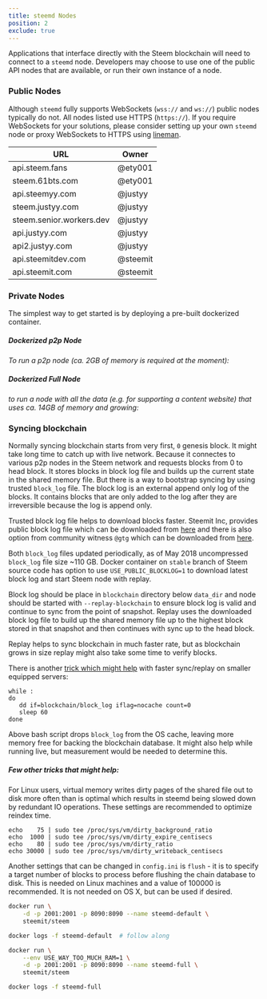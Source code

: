 ```yaml
---
title: steemd Nodes
position: 2
exclude: true
---
```


Applications that interface directly with the Steem blockchain will need to connect to a `steemd` node. Developers may choose to use one of the public API nodes that are available, or run their own instance of a node.

### Public Nodes

Although `steemd` fully supports WebSockets (`wss://` and `ws://`) public nodes typically do not.  All nodes listed use HTTPS (`https://`). If you require WebSockets for your solutions, please consider setting up your own `steemd` node or proxy WebSockets to HTTPS using [lineman](https://github.com/steemit/lineman).

| URL                             | Owner          |
| ------------------------------- | -------------- |
| api.steem.fans                  | @ety001        |
| steem.61bts.com                 | @ety001        |
| api.steemyy.com                 | @justyy        |
| steem.justyy.com                | @justyy        |
| steem.senior.workers.dev        | @justyy        |
| api.justyy.com                  | @justyy        |
| api2.justyy.com                 | @justyy        |
| api.steemitdev.com              | @steemit       |
| api.steemit.com                 | @steemit       |

### Private Nodes

The simplest way to get started is by deploying a pre-built dockerized container.

##### Dockerized p2p Node

_To run a p2p node (ca. 2GB of memory is required at the moment):_

##### Dockerized Full Node

_to run a node with all the data (e.g. for supporting a content website) that uses ca. 14GB of memory and growing:_

### Syncing blockchain

Normally syncing blockchain starts from very first, `0` genesis block. It might take long time to catch up with live network. Because it connectes to various p2p nodes in the Steem network and requests blocks from 0 to head block. It stores blocks in block log file and builds up the current state in the shared memory file. But there is a way to bootstrap syncing by using trusted `block_log` file. The block log is an external append only log of the blocks. It contains blocks that are only added to the log after they are irreversible because the log is append only.

Trusted block log file helps to download blocks faster. Steemit Inc, provides public block log file which can be downloaded from [here](https://s3.amazonaws.com/steemit-dev-blockchainstate/block_log-latest) and there is also option from community witness `@gtg` which can be downloaded from [here](https://gtg.steem.house/get/blockchain/).

Both `block_log` files updated periodically, as of May 2018 uncompressed `block_log` file size ~110 GB. Docker container on `stable` branch of Steem source code has option to use `USE_PUBLIC_BLOCKLOG=1` to download latest block log and start Steem node with replay.

Block log should be place in `blockchain` directory below `data_dir` and node should be started with `--replay-blockchain` to ensure block log is valid and continue to sync from the point of snapshot. Replay uses the downloaded block log file to build up the shared memory file up to the highest block stored in that snapshot and then continues with sync up to the head block.

Replay helps to sync blockchain in much faster rate, but as blockchain grows in size replay might also take some time to verify blocks. 

There is another [trick which might help](https://github.com/steemit/steem/issues/2391) with faster sync/replay on smaller equipped servers:

```
while :
do
   dd if=blockchain/block_log iflag=nocache count=0
   sleep 60
done
```

Above bash script drops `block_log` from the OS cache, leaving more memory free for backing the blockchain database. It might also help while running live, but measurement would be needed to determine this.

##### Few other tricks that might help: 

For Linux users, virtual memory writes dirty pages of the shared file out to disk more often than is optimal which results in steemd being slowed down by redundant IO operations. These settings are recommended to optimize reindex time.

```
echo    75 | sudo tee /proc/sys/vm/dirty_background_ratio
echo  1000 | sudo tee /proc/sys/vm/dirty_expire_centisecs
echo    80 | sudo tee /proc/sys/vm/dirty_ratio
echo 30000 | sudo tee /proc/sys/vm/dirty_writeback_centisecs
```

Another settings that can be changed in `config.ini` is `flush` - it is to specify a target number of blocks to process before flushing the chain database to disk. This is needed on Linux machines and a value of 100000 is recommended. It is not needed on OS X, but can be used if desired.

``` bash
docker run \
    -d -p 2001:2001 -p 8090:8090 --name steemd-default \
    steemit/steem

docker logs -f steemd-default  # follow along
``` 
``` bash
docker run \
    --env USE_WAY_TOO_MUCH_RAM=1 \
    -d -p 2001:2001 -p 8090:8090 --name steemd-full \
    steemit/steem

docker logs -f steemd-full
```  
